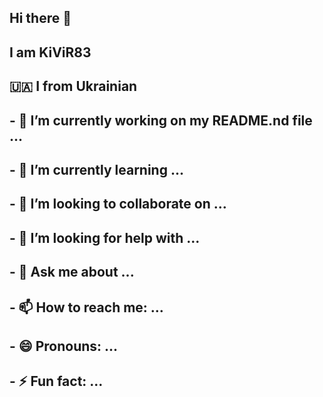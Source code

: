 ## Hi there 👋

<!--
**Kivir83/Kivir83** is a ✨ _special_ ✨ repository because its `README.md` (this file) appears on your GitHub profile.

Here are some ideas to get you started:
-->
## I am KiViR83
## 🇺🇦 I from Ukrainian
## - 🔭 I’m currently working on my README.nd file ...
## - 🌱 I’m currently learning ...
## - 👯 I’m looking to collaborate on ...
## - 🤔 I’m looking for help with ...
## - 💬 Ask me about ...
## - 📫 How to reach me: ...
## - 😄 Pronouns: ...
## - ⚡ Fun fact: ...

